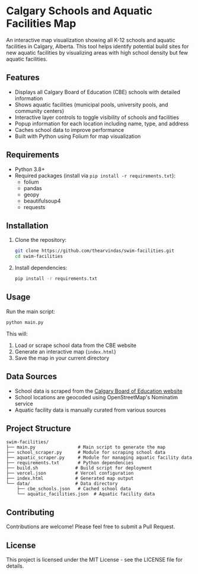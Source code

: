 # Calgary Schools and Aquatic Facilities Map

An interactive map visualization showing all K-12 schools and aquatic facilities in Calgary, Alberta. This tool helps identify potential build sites for new aquatic facilities by visualizing areas with high school density but few aquatic facilities.

## Features

- Displays all Calgary Board of Education (CBE) schools with detailed information
- Shows aquatic facilities (municipal pools, university pools, and community centers)
- Interactive layer controls to toggle visibility of schools and facilities
- Popup information for each location including name, type, and address
- Caches school data to improve performance
- Built with Python using Folium for map visualization

## Requirements

- Python 3.8+
- Required packages (install via `pip install -r requirements.txt`):
  - folium
  - pandas
  - geopy
  - beautifulsoup4
  - requests

## Installation

1. Clone the repository:
   ```bash
   git clone https://github.com/thearvindas/swim-facilities.git
   cd swim-facilities
   ```

2. Install dependencies:
   ```bash
   pip install -r requirements.txt
   ```

## Usage

Run the main script:
```bash
python main.py
```

This will:
1. Load or scrape school data from the CBE website
2. Generate an interactive map (`index.html`)
3. Save the map in your current directory

## Data Sources

- School data is scraped from the [Calgary Board of Education website](https://cbe.ab.ca/)
- School locations are geocoded using OpenStreetMap's Nominatim service
- Aquatic facility data is manually curated from various sources

## Project Structure

```
swim-facilities/
├── main.py                # Main script to generate the map
├── school_scraper.py      # Module for scraping school data
├── aquatic_scraper.py     # Module for managing aquatic facility data
├── requirements.txt       # Python dependencies
├── build.sh              # Build script for deployment
├── vercel.json           # Vercel configuration
├── index.html            # Generated map output
└── data/                 # Data directory
    ├── cbe_schools.json   # Cached school data
    └── aquatic_facilities.json  # Aquatic facility data
```

## Contributing

Contributions are welcome! Please feel free to submit a Pull Request.

## License

This project is licensed under the MIT License - see the LICENSE file for details. 